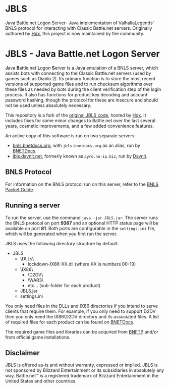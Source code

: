 # JBLS
Java Battle.net Logon Server- Java implementation of ValhallaLegends' BNLS protocol for interacting with Classic Battle.net servers. Originally authored by [Hdx](https://github.com/LexManos/JBLS), this project is now maintained by the community.

# JBLS - Java Battle.net Logon Server
**J**ava **B**attle.net **L**ogon **S**erver is a Java emulation of a BNLS server, which assists bots with connecting to the Classic Battle.net servers (used by games such as Diablo 2). Its primary function is to store the most recent versions of supported game files and to run checksum algorithms over these files as needed by bots during the client verification step of the login process. It also has functions for product key decoding and account password hashing, though the protocol for these are insecure and should not be used unless absolutely necessary.

This repository is a fork of the [original JBLS code](https://github.com/LexManos/JBLS), hosted by [Hdx](https://github.com/LexManos). It includes fixes for some minor changes to Battle.net over the last several years, cosmetic improvements, and a few added convenience features.

An active copy of this software is run on two separate servers:
* [bnls.bnetdocs.org](https://bnls.bnetdocs.org/), with `jbls.bnetdocs.org` as an alias, run by [BNETDocs](https://bnetdocs.org).
* [jbls.davnit.net](https://jbls.davnit.net/), formerly known as `pyro.no-ip.biz`, run by [Davnit](https://github.com/Davnit).

## BNLS Protocol
For information on the BNLS protocol run on this server, refer to the [BNLS Packet Guide](https://bnetdocs.org/document/22/bnls-packet-guide).

## Running a server
To run the server, use the command `java -jar JBLS.jar`. The server runs the BNLS protocol on port **9367** and an optional HTTP status page will be available on port **81**. Both ports are configurable in the `settings.ini` file, which will be generated when you first run the server.

JBLS uses the following directory structure by default:
- JBLS
  - \DLLs\
    - lockdown-IX86-XX.dll (where XX is numbers 00-19)
  - \IX86\
    - \D2DV\
    - \WAR3\
    - etc... (sub-folder for each product)
  - JBLS.jar
  - settings.ini

You only need files in the DLLs and IX86 directories if you intend to serve clients that require them. For example, if you only need to support D2DV then you only need the IX86\D2DV directory and its associated files. A list of required files for each product can be found on [BNETDocs](https://bnetdocs.org/document/47/checkrevision).

The required game files and libraries can be acquired from [BNFTP](https://bnetdocs.org/document/5/file-transfer-protocol-version-1) and/or from official game installations.

## Disclaimer
JBLS is offered as-is and without warranty, expressed or implied. JBLS is not sponsored by Blizzard Entertainment or its subsidiaries in absolutely any way. Battle.net&trade; is a registered trademark of Blizzard Entertainment in the United States and other countries.
